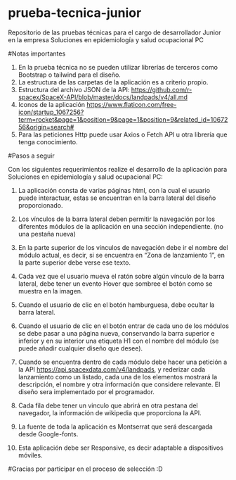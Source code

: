 # prueba-tecnica-junior

Repositorio de las pruebas técnicas para el cargo de desarrollador Junior en la empresa Soluciones en epidemiología y salud ocupacional PC

#Notas importantes
1. En la prueba técnica no se pueden utilizar librerías de terceros como Bootstrap o tailwind para el diseño.
2. La estructura de las carpetas de la aplicación es a criterio propio.
3. Estructura del archivo JSON de la API: https://github.com/r-spacex/SpaceX-API/blob/master/docs/landpads/v4/all.md
4. Iconos de la aplicación https://www.flaticon.com/free-icon/startup_1067256?term=rocket&page=1&position=9&page=1&position=9&related_id=1067256&origin=search#
5. Para las peticiones Http puede usar Axios o Fetch API u otra librería que tenga conocimiento.

#Pasos a seguir

Con los siguientes requerimientos realize el desarrollo de la aplicación para Soluciones en epidemiología y salud ocupacional PC:

1. La aplicación consta de varias páginas html, con la cual el usuario puede interactuar, estas se encuentran en la barra lateral del diseño proporcionado.

2. Los vínculos de la barra lateral deben permitir la navegación por los diferentes módulos de la aplicación en una sección independiente. (no una pestaña nueva)

3. En la parte superior de los vínculos de navegación debe ir el nombre del módulo actual, es decir, si se encuentra en “Zona de lanzamiento 1”, en la parte superior debe verse ese texto.

4. Cada vez que el usuario mueva el ratón sobre algún vínculo de la barra lateral, debe tener un evento Hover que sombree el botón como se muestra en la imagen.

5. Cuando el usuario de clic en el botón hamburguesa, debe ocultar la barra lateral.

6. Cuando el usuario de clic en el botón entrar de cada uno de los módulos se debe pasar a una página nueva, conservando la barra superior e inferior y en su interior una etiqueta H1 con el nombre del módulo (se puede añadir cualquier diseño que desee).

7. Cuando se encuentra dentro de cada módulo debe hacer una petición a la API https://api.spacexdata.com/v4/landpads, y rederizar cada lanzamiento como un listado, cada una de los elementos mostrará la descripción, el nombre y otra información que considere relevante. El diseño sera implementado por el programador.

8. Cada fila debe tener un vinculo que abrirá en otra pestana del navegador, la información de wikipedia que proporciona la API.

9. La fuente de toda la aplicación es Montserrat que será descargada desde Google-fonts.

10. Esta aplicación debe ser Responsive, es decir adaptable a dispositivos móviles.

#Gracias por participar en el proceso de selección :D
